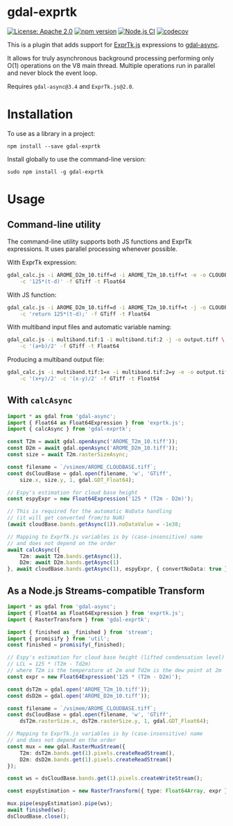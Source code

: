 # gdal-exprtk

[![License: Apache 2.0](https://img.shields.io/github/license/mmomtchev/gdal-exprtk)](https://github.com/mmomtchev/gdal-exprtk/blob/master/LICENSE)
[![npm version](https://img.shields.io/npm/v/gdal-exprtk)](https://www.npmjs.com/package/gdal-exprtk)
[![Node.js CI](https://github.com/mmomtchev/gdal-exprtk/actions/workflows/node.js.yml/badge.svg)](https://github.com/mmomtchev/gdal-exprtk/actions/workflows/node.js.yml)
[![codecov](https://codecov.io/gh/mmomtchev/gdal-exprtk/branch/main/graph/badge.svg?token=KwCAUjdnyZ)](https://codecov.io/gh/mmomtchev/gdal-exprtk)

This is a plugin that adds support for [ExprTk.js](https://github.com/mmomtchev/exprtk.js) expressions to [gdal-async](https://github.com/mmomtchev/node-gdal-async).

It allows for truly asynchronous background processing performing only O(1) operations on the V8 main thread. Multiple operations run in parallel and never block the event loop.

Requires `gdal-async@3.4` and `ExprTk.js@2.0`.

# Installation

To use as a library in a project:

`npm install --save gdal-exprtk`

Install globally to use the command-line version:

`sudo npm install -g gdal-exprtk`

# Usage

## Command-line utility

The command-line utility supports both JS functions and ExprTk expressions. It uses parallel processing whenever possible.

With ExprTk expression:
```bash
gdal_calc.js -i AROME_D2m_10.tiff=d -i AROME_T2m_10.tiff=t -e -o CLOUDBASE.tiff \
    -c '125*(t-d)' -f GTiff -t Float64
```

With JS function:
```bash
gdal_calc.js -i AROME_D2m_10.tiff=d -i AROME_T2m_10.tiff=t -j -o CLOUDBASE.tiff \
    -c 'return 125*(t-d);' -f GTiff -t Float64
```

With multiband input files and automatic variable naming:
```bash
gdal_calc.js -i multiband.tif:1 -i multiband.tif:2 -j -o output.tiff \
    -c '(a+b)/2' -f GTiff -t Float64
```

Producing a multiband output file:
```bash
gdal_calc.js -i multiband.tif:1=x -i multiband.tif:2=y -e -o output.tiff \
    -c '(x+y)/2' -c '(x-y)/2' -f GTiff -t Float64
```

## With `calcAsync`

```ts
import * as gdal from 'gdal-async';
import { Float64 as Float64Expression } from 'exprtk.js';
import { calcAsync } from 'gdal-exprtk';

const T2m = await gdal.openAsync('AROME_T2m_10.tiff'));
const D2m = await gdal.openAsync('AROME_D2m_10.tiff'));
const size = await T2m.rasterSizeAsync;

const filename = `/vsimem/AROME_CLOUDBASE.tiff`;
const dsCloudBase = gdal.open(filename, 'w', 'GTiff',
    size.x, size.y, 1, gdal.GDT_Float64);

// Espy's estimation for cloud base height
const espyExpr = new Float64Expression('125 * (T2m - D2m)');

// This is required for the automatic NoData handling
// (it will get converted from/to NaN)
(await cloudBase.bands.getAsync(1)).noDataValue = -1e38;

// Mapping to ExprTk.js variables is by (case-insensitive) name
// and does not depend on the order
await calcAsync({
    T2m: await T2m.bands.getAsync(1),
    D2m: await D2m.bands.getAsync(1)
}, await cloudBase.bands.getAsync(1), espyExpr, { convertNoData: true });
```

## As a Node.js Streams-compatible Transform

```ts
import * as gdal from 'gdal-async';
import { Float64 as Float64Expression } from 'exprtk.js';
import { RasterTransform } from 'gdal-exprtk';

import { finished as _finished } from 'stream';
import { promisify } from 'util';
const finished = promisify(_finished);

// Espy's estimation for cloud base height (lifted condensation level)
// LCL = 125 * (T2m - Td2m)
// where T2m is the temperature at 2m and Td2m is the dew point at 2m
const expr = new Float64Expression('125 * (T2m - D2m)');

const dsT2m = gdal.open('AROME_T2m_10.tiff'));
const dsD2m = gdal.open('AROME_D2m_10.tiff'));

const filename = `/vsimem/AROME_CLOUDBASE.tiff`;
const dsCloudBase = gdal.open(filename, 'w', 'GTiff',
    dsT2m.rasterSize.x, dsT2m.rasterSize.y, 1, gdal.GDT_Float64);

// Mapping to ExprTk.js variables is by (case-insensitive) name
// and does not depend on the order
const mux = new gdal.RasterMuxStream({
    T2m: dsT2m.bands.get(1).pixels.createReadStream(),
    D2m: dsD2m.bands.get(1).pixels.createReadStream()
});

const ws = dsCloudBase.bands.get(1).pixels.createWriteStream();

const espyEstimation = new RasterTransform({ type: Float64Array, expr });

mux.pipe(espyEstimation).pipe(ws);
await finished(ws);
dsCloudBase.close();
```
